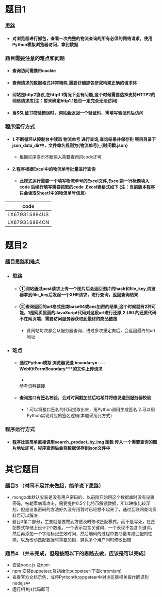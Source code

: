 # 题目1

### 思路

* #### 对浏览器进行抓包，查看一次完整的物流查询的所有必须的网络请求，使用Python模拟浏览器访问，拿到数据

### 题目需要注意的难点和问题

* #### 查询访问需携带cookie
* #### 查询请求的数据格式非常特殊,需要仔细抓包研究构建正确的请求体
* #### 网站是http2协议,在http1.1情况下会有问题,这个时候需要选择支持HTTP2的网络请求库(注：暂未确定http1.1是否一定完全无法访问)
* #### 当SSL证书校验错误时，网站会返回一个验证码，需填写验证码后访问

### 程序运行方式

* #### 1.不断循环从控制台中读取 物流单号 进行查询,查询结果并保存到 项目目录下json_data_dir中，文件命名规则为{物流单号}_{时间戳.json}
    * 根据程序提示不断输入需要查询的code即可

* #### 2.程序根据Excel中的物流单号批量进行查询
    * #### 此模式运行需要一个填写物流单号的Excel文件,Excel第一行标题填入code 后续行填写需要抓取的code ,Excel表格式如下 (注：当前版本程序只会读取Sheet1中的物流单号信息)

| code  |  
| --------   | 
| LX679316884US |
| LX679316884CN |

# 题目2

### 题目思路和难点

* ### 思路
    * #### ①网站通过post请求上传一个图片后会返回图片的hash和file_key,浏览器拿到file_key后发起一个XHR请求，进行查询，返回查询结果
    * #### ②查询返回的url格式是类base64或aes加密的结果,这个时候就有2种可能，1是网页里面的JavaScript代码对这段url进行还原,2.URL的还原代码不在网页端，需要访问服务器获取到最终的商品链接
        * 此网站每次都会从服务器查询，进过多次重定向后，会返回最终的url地址
* ### 难点
    * #### 通过Python模拟 浏览器发送 boundary=----WebKitFormBoundary***的文件上传请求
        *
      参考资料[链接](https://stackoverflow.com/questions/51349340/recreate-post-request-with-webkitformboundary-using-pythons-requests)
    * #### 查询接口有签名校验，会对时间戳加盐后哈希并将值发送到服务器校验
        * 1.可以将接口签名的代码提取出来，用Python调用生成签名 2.可以用Python实现对应的签名逻辑(本题采用此方式)

### 程序运行方式

* #### 程序比较简单直接调用search_product_by_img 函数 传入一个需要查询的图片地址即可，程序查询后会将数据保存到json文件中

# 其它题目

### 题目3 （时间不足并未做起，简单说下思路）

* mongodb默认安装是没有用户密码的，以前刚开始用这个数据库时没有设置密码，被勒索病毒攻击，需要提供0.5个比特币解锁数据，所以映像比较深刻，但是设置密码的方法好久没有用暂时已经想不起来了，通过互联网查询资料后可以解决
* 题目3第二部分，主要就是要做到方便及时修改匹配模式，而不是写死，在匹配模式存储上设计2个数组，一个表示包含关键词，一个表现不包含关键词，然后再添加一个字段标记生效时间，然后编码的过程中要尽量考虑匹配的性能，以及改动匹配数据时需要加锁，避免多个用户同时修改出错

### 题目4 （并未完成，但是按照以下的思路去做，应该是可以完成）

* 安装node.js 及npm
* npm 安装puppeteer,及初始化puppeteer(下载chromium)
* 查看官方文档示例，或将Python中pyppeteer中对浏览器相关操作翻译到nodejs中
* 运行相关js代码即可